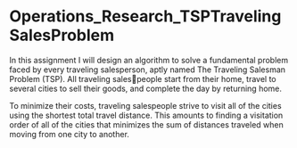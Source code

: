 # Operations_Research_TSPTravelingSalesProblem

In this assignment I will design an algorithm to solve a fundamental problem faced by every
traveling salesperson, aptly named The Traveling Salesman Problem (TSP). All traveling salespeople start from their home, travel to several cities to sell their goods, and complete the day by
returning home. 

To minimize their costs, traveling salespeople strive to visit all of the cities using
the shortest total travel distance. This amounts to finding a visitation order of all of the cities that
minimizes the sum of distances traveled when moving from one city to another.


